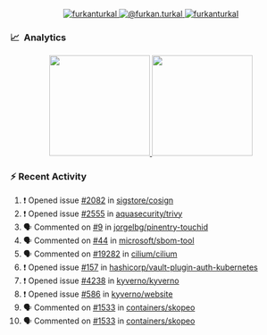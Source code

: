 <p align="center">
  <a href="https://linkedin.com/in/furkanturkal" target="blank">
    <img src="https://img.shields.io/badge/linkedin-%230077B5.svg?&style=for-the-badge&logo=linkedin&logoColor=white" alt="furkanturkal" />
  </a>
  <a href="https://medium.com/@furkan.turkal" target="blank">
    <img src="https://img.shields.io/badge/medium-%2312100E.svg?&style=for-the-badge&logo=medium&logoColor=white" alt="@furkan.turkal" />
  </a>
  <a href="https://twitter.com/furkanturkaI" target="blank">
    <img src="https://img.shields.io/badge/Twitter-1DA1F2?style=for-the-badge&logo=twitter&logoColor=white" alt="furkanturkaI" />
  </a>
</p>

### 📈 &nbsp;Analytics

<p align="center">
  <a href="https://coderstats.net/github/#Dentrax">
    <img height="180em" src="https://github-readme-stats-eight-theta.vercel.app/api?username=Dentrax&show_icons=true&theme=algolia&include_all_commits=true&count_private=true&line_height=26"/>
    <img height="180em" src="https://github-readme-stats-eight-theta.vercel.app/api/top-langs/?username=Dentrax&layout=compact&langs_count=8&theme=algolia&line_height=26"/>
  </a>
</p>

### :zap: Recent Activity

<!--START_SECTION:activity-->
1. ❗️ Opened issue [#2082](https://github.com/sigstore/cosign/issues/2082) in [sigstore/cosign](https://github.com/sigstore/cosign)
2. ❗️ Opened issue [#2555](https://github.com/aquasecurity/trivy/issues/2555) in [aquasecurity/trivy](https://github.com/aquasecurity/trivy)
3. 🗣 Commented on [#9](https://github.com/jorgelbg/pinentry-touchid/issues/9) in [jorgelbg/pinentry-touchid](https://github.com/jorgelbg/pinentry-touchid)
4. 🗣 Commented on [#44](https://github.com/microsoft/sbom-tool/issues/44) in [microsoft/sbom-tool](https://github.com/microsoft/sbom-tool)
5. 🗣 Commented on [#19282](https://github.com/cilium/cilium/issues/19282) in [cilium/cilium](https://github.com/cilium/cilium)
6. ❗️ Opened issue [#157](https://github.com/hashicorp/vault-plugin-auth-kubernetes/issues/157) in [hashicorp/vault-plugin-auth-kubernetes](https://github.com/hashicorp/vault-plugin-auth-kubernetes)
7. ❗️ Opened issue [#4238](https://github.com/kyverno/kyverno/issues/4238) in [kyverno/kyverno](https://github.com/kyverno/kyverno)
8. ❗️ Opened issue [#586](https://github.com/kyverno/website/issues/586) in [kyverno/website](https://github.com/kyverno/website)
9. 🗣 Commented on [#1533](https://github.com/containers/skopeo/issues/1533) in [containers/skopeo](https://github.com/containers/skopeo)
10. 🗣 Commented on [#1533](https://github.com/containers/skopeo/issues/1533) in [containers/skopeo](https://github.com/containers/skopeo)
<!--END_SECTION:activity-->
